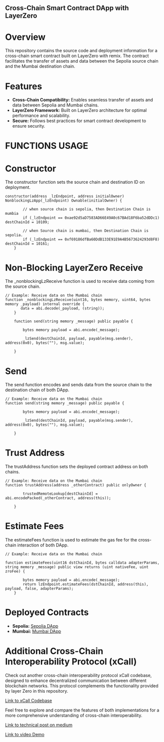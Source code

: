 ## Cross-Chain Smart Contract DApp with LayerZero

# Overview

This repository contains the source code and deployment information for a cross-chain smart contract built on LayerZero with remix. The contract facilitates the transfer of assets and data between the Sepolia source chain and the Mumbai destination chain.

# Features

- **Cross-Chain Compatibility:** Enables seamless transfer of assets and data between Sepolia and Mumbai chains.
- **LayerZero Framework:** Built on LayerZero architecture for optimal performance and scalability.
- **Secure:** Follows best practices for smart contract development to ensure security.



# FUNCTIONS USAGE

# Constructor

The constructor function sets the source chain and destination ID on deployment.

```Solidity
constructor(address _lzEndpoint, address initialOwner) NonblockingLzApp(_lzEndpoint) Ownable(initialOwner) {

        // when source chain is sepolia, then Destination Chain is mumbia
        if (_lzEndpoint == 0xae92d5aD7583AD66E49A0c67BAd18F6ba52dDDc1) destChainId = 10109;
        
        // when Source chain is mumbai, then Destination Chain is sepolia.
        if (_lzEndpoint == 0xf69186dfBa60DdB133E91E9A4B5673624293d8F8) destChainId = 10161;   
    }
```


# Non-Blocking LayerZero Receive

The _nonblockingLzReceive function is used to receive data coming from the source chain.

```Solidity
// Example: Receive data on the Mumbai chain
function _nonblockingLzReceive(uint16, bytes memory, uint64, bytes memory _payload) internal override {
       data = abi.decode(_payload, (string));
    }

    function send(string memory _message) public payable {

        bytes memory payload = abi.encode(_message);

        _lzSend(destChainId, payload, payable(msg.sender), address(0x0), bytes(""), msg.value);
    
    }

```


# Send

The send function encodes and sends data from the source chain to the destination chain of both DApp.

```Solidity
// Example: Receive data on the Mumbai chain
function send(string memory _message) public payable {

        bytes memory payload = abi.encode(_message);

        _lzSend(destChainId, payload, payable(msg.sender), address(0x0), bytes(""), msg.value);
    
    }

```


# Trust Address

The trustAddress function sets the deployed contract address on both chains.

```Solidity
// Example: Receive data on the Mumbai chain
function trustAddress(address _otherContract) public onlyOwner {

        trustedRemoteLookup[destChainId] = abi.encodePacked(_otherContract, address(this));   

    }
```

# Estimate Fees

The estimateFees function is used to estimate the gas fee for the cross-chain interaction of both DApp.

```Solidity
// Example: Receive data on the Mumbai chain

function estimateFees(uint16 dstChainId, bytes calldata adapterParams, string memory _message) public view returns (uint nativeFee, uint zroFee) {

        bytes memory payload = abi.encode(_message);
        return lzEndpoint.estimateFees(dstChainId, address(this), payload, false, adapterParams);
    }
```


# Deployed Contracts

- **Sepolia:** [Sepolia DApp](https://sepolia.etherscan.io/tx/0x87eabcb7c393bdec9db64415a2758dc5a948fa2d1fd9d97c7f6bf2cef28c5007)
- **Mumbai:** [Mumbai DApp](https://mumbai.polygonscan.com/tx/0xd63bc9b3d885d81c6b553b0a34012b47d8844e80b27547f9a2c694097fddbf42)



# Additional Cross-Chain Interoperability Protocol (xCall)

Check out another cross-chain interoperability protocol xCall codebase, designed to enhance decentralized communication between different blockchain networks. This protocol complements the functionality provided by layer Zero in this repository.

[Link to xCall Codebase](https://github.com/KoxyG/xCall/tree/main)

Feel free to explore and compare the features of both implementations for a more comprehensive understanding of cross-chain interoperability.

[Link to technical post on medium](https://medium.com/@devkoxy/bridging-blockchains-exploring-the-capabilities-of-xcall-and-layerzero-in-cross-chain-0be597f39acd)


[Link to video Demo](https://www.youtube.com/watch?si=l_jzJKAYxDlZ4KQk&v=0KvlUtxMlD0&feature=youtu.be)
